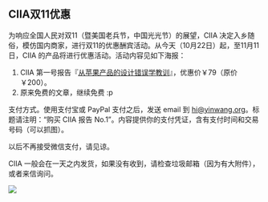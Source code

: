 ## CIIA双11优惠

为响应全国人民对双11（暨美国老兵节，中国光光节）的展望，CIIA 决定入乡随俗，模仿国内商家，进行双11的优惠酬宾活动。从今天（10月22日）起，至11月11日，CIIA 的产品将进行优惠活动。活动内容见如下海报：

1.  CIIA 第一号报告『[从苹果产品的设计错误学教训](http://www.yinwang.org/blog-cn/2017/09/25/apple)』，优惠价￥79（原价￥200）。
2.  原来免费的文章，继续免费 :p

支付方式。使用支付宝或 PayPal 支付之后，发送 email 到 hi@yinwang.org。标题请注明：“购买 CIIA 报告 No.1”。内容提供你的支付凭证，含有支付时间和交易号码（可以抓图）。

以后不再接受微信支付，请见谅。

CIIA 一般会在一天之内发货，如果没有收到，请检查垃圾邮箱（因为有大附件），或者来信询问。

![](http://www.yinwang.org/images/alipay79.jpg)
